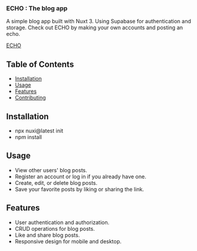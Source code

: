 ### ECHO : The blog app

A simple blog app built with Nuxt 3. Using Supabase for authentication and storage.
Check out ECHO by making your own accounts and posting an echo.

[ECHO](https://echo-waves.vercel.app/)

## Table of Contents

-   [Installation](#installation)
-   [Usage](#usage)
-   [Features](#features)
-   [Contributing](#contributing)

## Installation

-   npx nuxi@latest init <project-name>
-   npm install

## Usage

-   View other users' blog posts.
-   Register an account or log in if you already have one.
-   Create, edit, or delete blog posts.
-   Save your favorite posts by liking or sharing the link.

## Features

-   User authentication and authorization.
-   CRUD operations for blog posts.
-   Like and share blog posts.
-   Responsive design for mobile and desktop.
